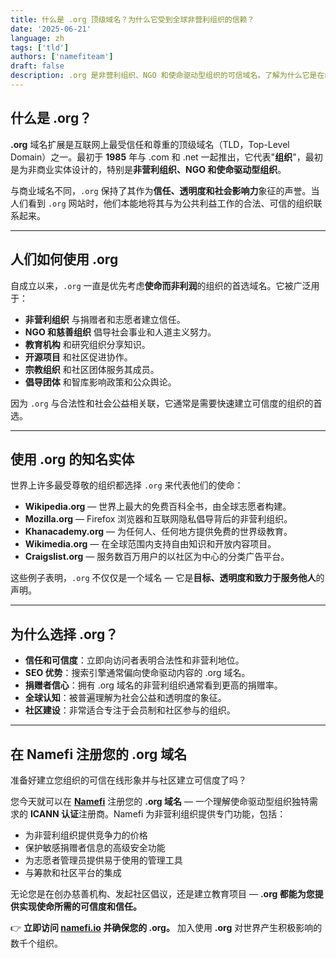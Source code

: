 ```yaml
---
title: 什么是 .org 顶级域名？为什么它受到全球非营利组织的信赖？
date: '2025-06-21'
language: zh
tags: ['tld']
authors: ['namefiteam']
draft: false
description: .org 是非营利组织、NGO 和使命驱动型组织的可信域名。了解为什么它是在线建立可信度和信任的首选。
---
```


## **什么是 .org？**

**.org** 域名扩展是互联网上最受信任和尊重的顶级域名（TLD，Top-Level Domain）之一。最初于 **1985** 年与 .com 和 .net 一起推出，它代表"**组织**"，最初是为非商业实体设计的，特别是**非营利组织、NGO 和使命驱动型组织**。

与商业域名不同，`.org` 保持了其作为**信任、透明度和社会影响力**象征的声誉。当人们看到 `.org` 网站时，他们本能地将其与为公共利益工作的合法、可信的组织联系起来。

---

## **人们如何使用 .org**

自成立以来，`.org` 一直是优先考虑**使命而非利润**的组织的首选域名。它被广泛用于：

* **非营利组织** 与捐赠者和志愿者建立信任。
* **NGO 和慈善组织** 倡导社会事业和人道主义努力。
* **教育机构** 和研究组织分享知识。
* **开源项目** 和社区促进协作。
* **宗教组织** 和社区团体服务其成员。
* **倡导团体** 和智库影响政策和公众舆论。

因为 `.org` 与合法性和社会公益相关联，它通常是需要快速建立可信度的组织的首选。

---

## **使用 .org 的知名实体**

世界上许多最受尊敬的组织都选择 `.org` 来代表他们的使命：

* **Wikipedia.org** — 世界上最大的免费百科全书，由全球志愿者构建。
* **Mozilla.org** — Firefox 浏览器和互联网隐私倡导背后的非营利组织。
* **Khanacademy.org** — 为任何人、任何地方提供免费的世界级教育。
* **Wikimedia.org** — 在全球范围内支持自由知识和开放内容项目。
* **Craigslist.org** — 服务数百万用户的以社区为中心的分类广告平台。

这些例子表明，`.org` 不仅仅是一个域名 — 它是**目标、透明度和致力于服务他人**的声明。

---

## **为什么选择 .org？**

* **信任和可信度**：立即向访问者表明合法性和非营利地位。
* **SEO 优势**：搜索引擎通常偏向使命驱动内容的 .org 域名。
* **捐赠者信心**：拥有 .org 域名的非营利组织通常看到更高的捐赠率。
* **全球认知**：被普遍理解为社会公益和透明度的象征。
* **社区建设**：非常适合专注于会员制和社区参与的组织。

---

## **在 Namefi 注册您的 .org 域名**

准备好建立您组织的可信在线形象并与社区建立可信度了吗？

您今天就可以在 **[Namefi](https://namefi.io)** 注册您的 **.org 域名** — 一个理解使命驱动型组织独特需求的 **ICANN 认证**注册商。Namefi 为非营利组织提供专门功能，包括：

* 为非营利组织提供竞争力的价格
* 保护敏感捐赠者信息的高级安全功能
* 为志愿者管理员提供易于使用的管理工具
* 与筹款和社区平台的集成

无论您是在创办慈善机构、发起社区倡议，还是建立教育项目 — **.org 都能为您提供实现使命所需的可信度和信任。**

👉 **立即访问 [namefi.io](https://namefi.io) 并确保您的 .org。**
加入使用 **.org** 对世界产生积极影响的数千个组织。